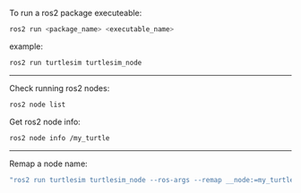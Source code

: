 To run a ros2 package executeable:
```bash
ros2 run <package_name> <executable_name>
```
example:
```bash
ros2 run turtlesim turtlesim_node
```

---
Check running ros2 nodes:
```bash
ros2 node list
```
Get ros2 node info:
```bash
ros2 node info /my_turtle
```

---
Remap a node name:
```bash
"ros2 run turtlesim turtlesim_node --ros-args --remap __node:=my_turtle"
```

